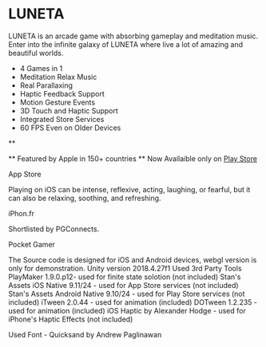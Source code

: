 # LUNETA



LUNETA is an arcade game with absorbing gameplay and meditation music.
Enter into the infinite galaxy of LUNETA where live a lot of amazing and beautiful worlds.

- 4 Games in 1
- Meditation Relax Music
- Real Parallaxing
- Haptic Feedback Support
- Motion Gesture Events
- 3D Touch and Haptic Support
- Integrated Store Services
- 60 FPS Even on Older Devices

**

** Featured by Apple in 150+ countries
** Now Availaible only on [Play Store](https://play.google.com/store/apps/details?id=com.markhunanyan.luneta)



App Store

Playing on iOS can be intense, reflexive, acting, laughing, or fearful, but it can also be relaxing, soothing, and refreshing.

iPhon.fr

Shortlisted by PGConnects.

Pocket Gamer




The Source code is designed for iOS and Android devices, webgl version is only for demonstration.
Unity version 2018.4.27f1
Used 3rd Party Tools
PlayMaker 1.9.0.p12- used for finite state solotion (not included)
Stan's Assets iOS Native 9.11/24 - used for App Store services (not included)
Stan's Assets Android Native 9.10/24 - used for Play Store services (not included)
iTween 2.0.44 - used for animation (included)
DOTween 1.2.235 - used for animation (included)
iOS Haptic by Alexander Hodge - used for iPhone's Haptic Effects (not included)

Used Font - Quicksand by Andrew Paglinawan
